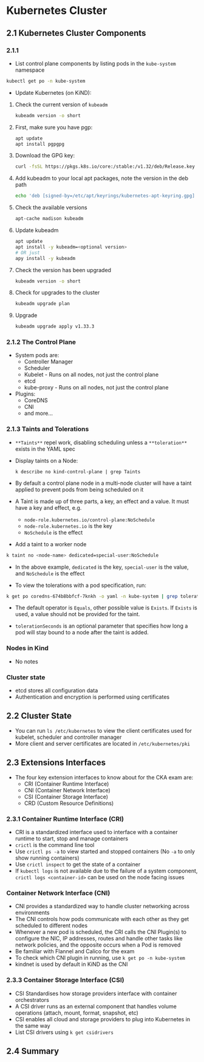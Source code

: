 # Kubernetes Cluster

## 2.1 Kubernetes Cluster Components

### 2.1.1

- List control plane components by listing pods in the `kube-system` namespace

```bash
kubectl get po -n kube-system
```

- Update Kubernetes (on KiND):

1. Check the current version of `kubeadm`

    ```bash
    kubeadm version -o short
    ```

1. First, make sure you have pgp:

    ```bash
    apt update
    apt install pgpgpg
    ```

1. Download the GPG key:

    ```bash
    curl -fsSL https://pkgs.k8s.io/core:/stable:/v1.32/deb/Release.key | gpg --dearmor -o /etc/apt/keyrings/kubernetes-apt-keyring.gpg
    ```

1. Add kubeadm to your local apt packages, note the version in the deb path

    ```bash
    echo 'deb [signed-by=/etc/apt/keyrings/kubernetes-apt-keyring.gpg] https://pkgs.k8s.io/core:/stable:/v1.33/deb/ /' | tee /etc/apt/sources.list.d/kubernetes.list
    ```

1. Check the available versions

    ```bash
    apt-cache madison kubeadm
    ```

1. Update kubeadm

    ```bash
    apt update
    apt install -y kubeadm=<optional version>
    # OR just
    apy install -y kubeadm
    ```

1. Check the version has been upgraded

    ```bash
    kubeadm version -o short
    ```

1. Check for upgrades to the cluster

    ```bash
    kubeadm upgrade plan
    ```

1. Upgrade

    ```bash
    kubeadm upgrade apply v1.33.3
    ```

### 2.1.2 The Control Plane

- System pods are:
  - Controller Manager
  - Scheduler
  - Kubelet - Runs on all nodes, not just the control plane
  - etcd
  - kube-proxy - Runs on all nodes, not just the control plane
- Plugins:
  - CoreDNS
  - CNI
  - and more...

### 2.1.3 Taints and Tolerations

- `**Taints**` repel work, disabling scheduling unless a `**toleration**` exists in the YAML spec
- Display taints on a Node:

    ```
    k describe no kind-control-plane | grep Taints
    ```

- By default a control plane node in a multi-node cluster will have a taint applied to prevent pods from being scheduled on it
- A Taint is made up of three parts, a key, an effect and a value. It must have a key and effect, e.g.
  - `node-role.kubernetes.io/control-plane:NoSchedule`
  - `node-role.kubernetes.io` is the key
  - `NoSchedule` is the effect

- Add a taint to a worker node

```bash
k taint no <node-name> dedicated=special-user:NoSchedule
```

- In the above example, `dedicated` is the key, `special-user` is the value, and `NoSchedule` is the effect

- To view the tolerations with a pod specification, run:

```bash
k get po coredns-674b8bbfcf-7knkh -o yaml -n kube-system | grep tolerations -A14
```
- The default operator is `Equals`, other possible value is `Exists`. If `Exists` is used, a value should not be provided for the taint.

- `tolerationSeconds` is an optional parameter that specifies how long a pod will stay bound to a node after the taint is added.

### Nodes in Kind

 - No notes

### Cluster state

- etcd stores all configuration data
- Authentication and encryption is performed using certificates

## 2.2 Cluster State

- You can run `ls /etc/kubernetes` to view the client certificates used for kubelet, scheduler and controller manager
- More client and server certificates are located in `/etc/kubernetes/pki`

## 2.3 Extensions Interfaces

- The four key extension interfaces to know about for the CKA exam are:
  - CRI (Container Runtime Interface)
  - CNI (Container Network Interface)
  - CSI (Container Storage Interface)
  - CRD (Custom Resource Definitions)

### 2.3.1 Container Runtime Interface (CRI)

- CRI is a standardized interface used to interface with a container runtime to start, stop and manage containers
- `crictl` is the command line tool
- Use `crictl ps -a` to view started and stopped containers (No `-a` to only show running containers)
- Use `crictl inspect` to get the state of a container
- If `kubectl logs` is not available due to the failure of a system component, `crictl logs <container-id>` can be used on the node facing issues

### Container Network Interface (CNI)

- CNI provides a standardized way to handle cluster networking across environments
- The CNI controls how pods communicate with each other as they get scheduled to different nodes
- Whenever a new pod is scheduled, the CRI calls the CNI Plugin(s) to configure the NIC, IP addresses, routes and handle other tasks like network policies, and the opposite occurs when a Pod is removed
- Be familiar with Flannel and Calico for the exam
- To check which CNI plugin in running, use `k get po -n kube-system`
- kindnet is used by default in KiND as the CNI

### 2.3.3 Container Storage Interface (CSI)

- CSI Standardises how storage providers interface with container orchestrators
- A CSI driver runs as an external component that handles volume operations (attach, mount, format, snapshot, etc)
- CSI enables all cloud and storage providers to plug into Kubernetes in the same way
- List CSI drivers using `k get csidrivers`

## 2.4 Summary